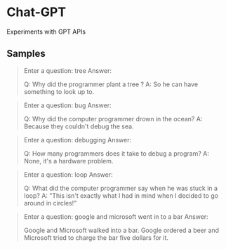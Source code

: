 # Chat-GPT
Experiments with GPT APIs

## Samples
> Enter a question: tree
> Answer: 
> 
> Q: Why did the programmer plant a tree ?
> A: So he can have something to look up to.


> Enter a question: bug
> Answer: 
> 
> Q: Why did the computer programmer drown in the ocean?
> A: Because they couldn't debug the sea.


> Enter a question: debugging
> Answer: 
> 
> Q: How many programmers does it take to debug a program?
> A: None, it's a hardware problem.


> Enter a question: loop
> Answer: 
> 
> Q: What did the computer programmer say when he was stuck in a loop?
> A: "This isn't exactly what I had in mind when I decided to go around in circles!"


> Enter a question: google and microsoft went in to a bar
> Answer: 
> 
> Google and Microsoft walked into a bar. Google ordered a beer and Microsoft tried to charge the bar five dollars for it.